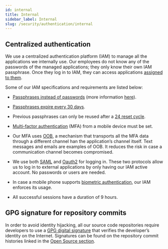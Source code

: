 ```yaml
---
id: internal
title: Internal
sidebar_label: Internal
slug: /security/authentication/internal
---
```


## Centralized authentication

We use a centralized authentication platform (IAM)
to manage all the applications
we internally use.
Our employees do not know
any of the passwords
of the managed applications;
they only know their own IAM passphrase.
Once they log in to IAM,
they can access applications
[assigned to them](/criteria/authorization/096).

Some of our IAM specifications
and requirements are listed below:

- [Passphrases instead of passwords](/criteria/credentials/132)
(more information [here](https://fluidattacks.com/blog/requiem-password/)).

- [Passphrases expire every 30 days](/criteria/credentials/130).

- Previous passphrases can only be reused after a
[24 reset cycle](/criteria/credentials/129).

- [Multi-factor authentication](/criteria/authentication/328)
(MFA) from a mobile device must be set.

- Our MFA uses
[OOB](/criteria/authentication/153),
a mechanism that transports all the MFA data
through a different channel 
han the application’s channel itself.
Text messages and emails are examples of OOB.
It reduces the risk in case a communication channel
becomes compromised.

- We use both
[SAML](https://en.wikipedia.org/wiki/Security_Assertion_Markup_Language)
and [Oauth2](https://oauth.net/2/) for logging in.
These two protocols allow us to log in to external
applications by only having our IAM active account.
No passwords or users are needed.

- In case a mobile phone supports
[biometric authentication](/criteria/authentication/231),
our IAM enforces its usage.

- All successful sessions
have a duration of 9 hours.

## GPG signature for repository commits

In order to avoid identity hijacking,
all our source code repositories
require developers to use a
[GPG digital signature](https://en.wikipedia.org/wiki/GNU_Privacy_Guard)
that verifies the developer’s identity on the Internet.
Signatures can be found on the repository commit histories
linked in the
[Open Source section](https://fluidattacks.com/security/#open-source).
